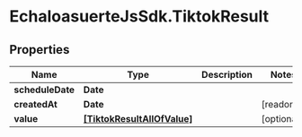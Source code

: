 # EchaloasuerteJsSdk.TiktokResult

## Properties

Name | Type | Description | Notes
------------ | ------------- | ------------- | -------------
**scheduleDate** | **Date** |  | 
**createdAt** | **Date** |  | [readonly] 
**value** | [**[TiktokResultAllOfValue]**](TiktokResultAllOfValue.md) |  | [optional] 


